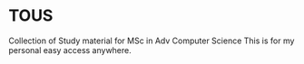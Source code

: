 # TOUS
Collection of Study material for MSc in Adv Computer Science
This is for my personal easy access anywhere.
